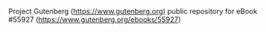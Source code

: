 Project Gutenberg (https://www.gutenberg.org) public repository for
eBook #55927 (https://www.gutenberg.org/ebooks/55927)
